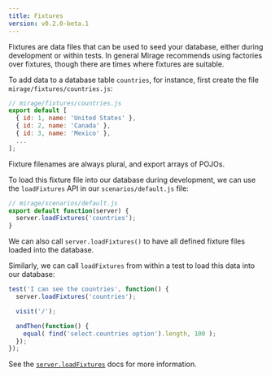 ```yaml
---
title: Fixtures
version: v0.2.0-beta.1
---
```


Fixtures are data files that can be used to seed your database, either during development or within tests. In general Mirage recommends using factories over fixtures, though there are times where fixtures are suitable.

To add data to a database table `countries`, for instance, first create the file `mirage/fixtures/countries.js`:

```js
// mirage/fixtures/countries.js
export default [
  { id: 1, name: 'United States' },
  { id: 2, name: 'Canada' },
  { id: 3, name: 'Mexico' },
  ...
];
```

Fixture filenames are always plural, and export arrays of POJOs.

To load this fixture file into our database during development, we can use the `loadFixtures` API in our `scenarios/default.js` file:

```js
// mirage/scenarios/default.js
export default function(server) {
  server.loadFixtures('countries');
}
```

We can also call `server.loadFixtures()` to have all defined fixture files loaded into the database.

Similarly, we can call `loadFixtures` from within a test to load this data into our database:

```js
test('I can see the countries', function() {
  server.loadFixtures('countries');

  visit('/');

  andThen(function() {
    equal( find('select.countries option').length, 100 );
  });
});
```

See the [`server.loadFixtures`](../configuration/#loadFixtures) docs for more information.

